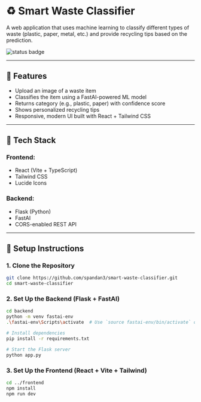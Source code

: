 # ♻️ Smart Waste Classifier

A web application that uses machine learning to classify different types of waste (plastic, paper, metal, etc.) and provide recycling tips based on the prediction.

<img src="https://img.shields.io/badge/status-active-brightgreen" alt="status badge" />

---

## 🌟 Features

- Upload an image of a waste item
- Classifies the item using a FastAI-powered ML model
- Returns category (e.g., plastic, paper) with confidence score
- Shows personalized recycling tips
- Responsive, modern UI built with React + Tailwind CSS

---

## 🧠 Tech Stack

### Frontend:
- React (Vite + TypeScript)
- Tailwind CSS
- Lucide Icons

### Backend:
- Flask (Python)
- FastAI
- CORS-enabled REST API

---

## 🚀 Setup Instructions

### 1. Clone the Repository

```bash
git clone https://github.com/spandan3/smart-waste-classifier.git
cd smart-waste-classifier
```
### 2. Set Up the Backend (Flask + FastAI)

```bash
cd backend
python -m venv fastai-env
.\fastai-env\Scripts\activate  # Use `source fastai-env/bin/activate` on macOS/Linux

# Install dependencies
pip install -r requirements.txt

# Start the Flask server
python app.py
```
### 3. Set Up the Frontend (React + Vite + Tailwind)

```bash
cd ../frontend
npm install
npm run dev
```


